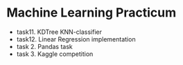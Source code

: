 # Machine Learning Practicum

- task11. KDTree KNN-classifier
- task12. Linear Regression implementation
- task 2. Pandas task
- task 3. Kaggle competition
